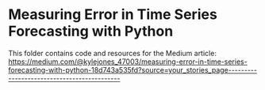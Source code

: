 # Measuring Error in Time Series Forecasting with Python

This folder contains code and resources for the Medium article:
https://medium.com/@kylejones_47003/measuring-error-in-time-series-forecasting-with-python-18d743a535fd?source=your_stories_page--------------------------------------------
